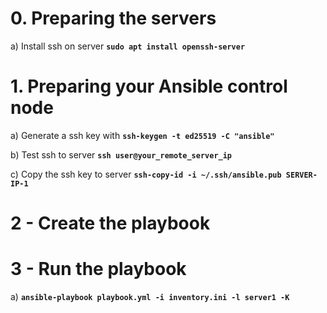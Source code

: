 # 0. Preparing the servers
a) Install ssh on server **`sudo apt install openssh-server`**

# 1. Preparing your Ansible control node
a) Generate a ssh key with **`ssh-keygen -t ed25519 -C "ansible"`**

b) Test ssh to server **`ssh user@your_remote_server_ip`**

c) Copy the ssh key to server **`ssh-copy-id -i ~/.ssh/ansible.pub SERVER-IP-1`**

# 2 - Create the playbook 
# 3 - Run the playbook
a) **`ansible-playbook playbook.yml -i inventory.ini -l server1 -K`**

	
